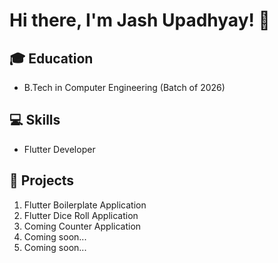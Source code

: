 # Hi there, I'm Jash Upadhyay! 👋

## 🎓 Education
- B.Tech in Computer Engineering (Batch of 2026)

## 💻 Skills
- Flutter Developer

## 🚀 Projects
1. Flutter Boilerplate Application
2. Flutter Dice Roll Application
3. Coming Counter Application
4. Coming soon...
5. Coming soon...
